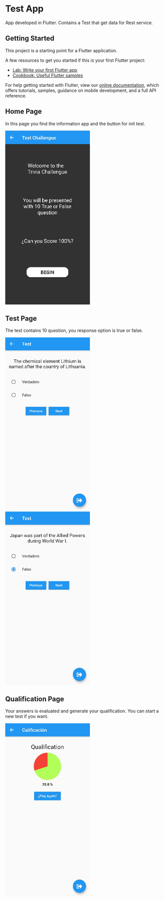 # Test App

App developed in Flutter. Contains a Test that get data for Rest service.

## Getting Started

This project is a starting point for a Flutter application.

A few resources to get you started if this is your first Flutter project:

- [Lab: Write your first Flutter app](https://flutter.dev/docs/get-started/codelab)
- [Cookbook: Useful Flutter samples](https://flutter.dev/docs/cookbook)

For help getting started with Flutter, view our
[online documentation](https://flutter.dev/docs), which offers tutorials,
samples, guidance on mobile development, and a full API reference.

## Home Page

In this page you find the information app and the button for init test.

![Screenshot](Home.png)

## Test Page

The test contains 10 question, you response option is true or false.

![Screenshot](QuestionTest1.png) ![Screenshot](QuestionTest2.png)

## Qualification Page

Your answers is evaluated and generate your qualification. You can start a new test if you want.

![Screenshot](Qualification.png)